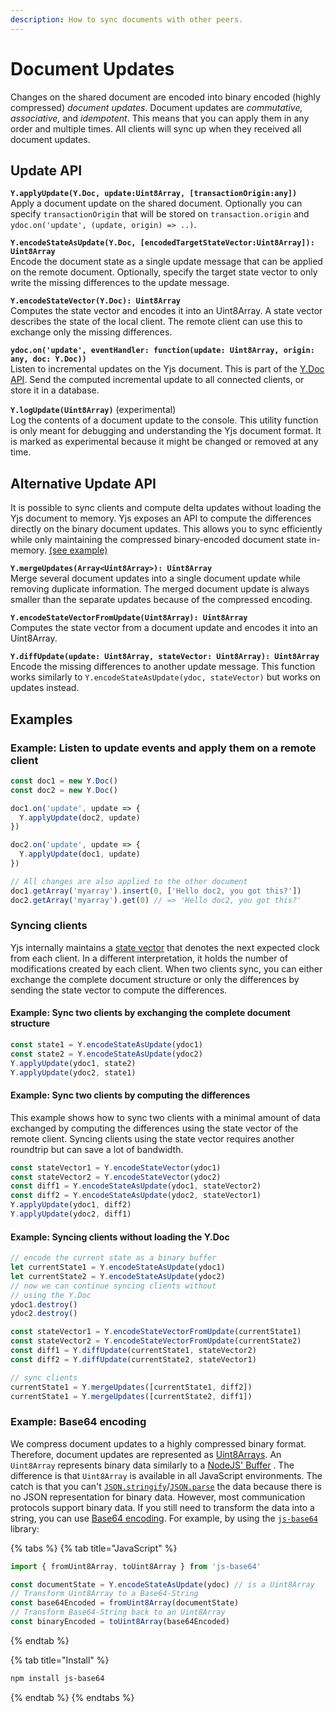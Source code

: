 ```yaml
---
description: How to sync documents with other peers.
---
```


# Document Updates

Changes on the shared document are encoded into binary encoded \(highly compressed\) _document updates_. Document updates are _commutative, associative,_ and _idempotent_. This means that you can apply them in any order and multiple times. All clients will sync up when they received all document updates.

## Update API

**`Y.applyUpdate(Y.Doc, update:Uint8Array, [transactionOrigin:any])`**   
    Apply a document update on the shared document. Optionally you can specify `transactionOrigin` that will be stored on `transaction.origin` and `ydoc.on('update', (update, origin) => ..)`.

**`Y.encodeStateAsUpdate(Y.Doc, [encodedTargetStateVector:Uint8Array]): Uint8Array`**   
    Encode the document state as a single update message that can be applied on the remote document. Optionally, specify the target state vector to only write the missing differences to the update message.

**`Y.encodeStateVector(Y.Doc): Uint8Array`**   
    Computes the state vector and encodes it into an Uint8Array. A state vector describes the state of the local client. The remote client can use this to exchange only the missing differences.

**`ydoc.on('update', eventHandler: function(update: Uint8Array, origin: any, doc: Y.Doc))`**   
    Listen to incremental updates on the Yjs document. This is part of the [Y.Doc API](y.doc.md#event-handler).  Send the computed incremental update to all connected clients, or store it in a database.

**`Y.logUpdate(Uint8Array)`** \(experimental\)  
    Log the contents of a document update to the console. This utility function is only meant for debugging and understanding the Yjs document format. It is marked as experimental because it might be changed or removed at any time.

## Alternative Update API

It is possible to sync clients and compute delta updates without loading the Yjs document to memory. Yjs exposes an API to compute the differences directly on the binary document updates. This allows you to sync efficiently while only maintaining the compressed binary-encoded document state in-memory.  [\(see example\)](document-updates.md#example-syncing-clients-without-loading-the-y-doc)

**`Y.mergeUpdates(Array<Uint8Array>): Uint8Array`**   
    Merge several document updates into a single document update while removing duplicate information. The merged document update is always smaller than the separate updates because of the compressed encoding.

**`Y.encodeStateVectorFromUpdate(Uint8Array): Uint8Array`**   
    Computes the state vector from a document update and encodes it into an Uint8Array.

**`Y.diffUpdate(update: Uint8Array, stateVector: Uint8Array): Uint8Array`**   
    Encode the missing differences to another update message. This function works similarly to `Y.encodeStateAsUpdate(ydoc, stateVector)` but works on updates instead.

## Examples

### **Example: Listen to update events and apply them on a remote client**

```javascript
const doc1 = new Y.Doc()
const doc2 = new Y.Doc()

doc1.on('update', update => {
  Y.applyUpdate(doc2, update)
})

doc2.on('update', update => {
  Y.applyUpdate(doc1, update)
})

// All changes are also applied to the other document
doc1.getArray('myarray').insert(0, ['Hello doc2, you got this?'])
doc2.getArray('myarray').get(0) // => 'Hello doc2, you got this?'
```

### Syncing clients

Yjs internally maintains a [state vector](https://github.com/yjs/yjs#State-Vector) that denotes the next expected clock from each client. In a different interpretation, it holds the number of modifications created by each client. When two clients sync, you can either exchange the complete document structure or only the differences by sending the state vector to compute the differences.

#### **Example: Sync two clients by exchanging the complete document structure**

```javascript
const state1 = Y.encodeStateAsUpdate(ydoc1)
const state2 = Y.encodeStateAsUpdate(ydoc2)
Y.applyUpdate(ydoc1, state2)
Y.applyUpdate(ydoc2, state1)
```

#### **Example: Sync two clients by computing the differences**

This example shows how to sync two clients with a minimal amount of data exchanged by computing the differences using the state vector of the remote client. Syncing clients using the state vector requires another roundtrip but can save a lot of bandwidth.

```javascript
const stateVector1 = Y.encodeStateVector(ydoc1)
const stateVector2 = Y.encodeStateVector(ydoc2)
const diff1 = Y.encodeStateAsUpdate(ydoc1, stateVector2)
const diff2 = Y.encodeStateAsUpdate(ydoc2, stateVector1)
Y.applyUpdate(ydoc1, diff2)
Y.applyUpdate(ydoc2, diff1)
```

#### Example: Syncing clients without loading the Y.Doc

```javascript
// encode the current state as a binary buffer
let currentState1 = Y.encodeStateAsUpdate(ydoc1)
let currentState2 = Y.encodeStateAsUpdate(ydoc2)
// now we can continue syncing clients without
// using the Y.Doc
ydoc1.destroy()
ydoc2.destroy()

const stateVector1 = Y.encodeStateVectorFromUpdate(currentState1)
const stateVector2 = Y.encodeStateVectorFromUpdate(currentState2)
const diff1 = Y.diffUpdate(currentState1, stateVector2)
const diff2 = Y.diffUpdate(currentState2, stateVector1)

// sync clients
currentState1 = Y.mergeUpdates([currentState1, diff2])
currentState1 = Y.mergeUpdates([currentState2, diff1])
```

### Example: Base64 encoding

We compress document updates to a highly compressed binary format. Therefore, document updates are represented as [Uint8Arrays](https://developer.mozilla.org/en-US/docs/Web/JavaScript/Reference/Global_Objects/Uint8Array). An `Uint8Array` represents binary data similarly to a [NodeJS' Buffer](https://nodejs.org/api/buffer.html) . The difference is that `Uint8Array` is available in all JavaScript environments. The catch is that you can't [`JSON.stringify`](https://developer.mozilla.org/en-US/docs/Web/JavaScript/Reference/Global_Objects/JSON/stringify)/[`JSON.parse`](https://developer.mozilla.org/en-US/docs/Web/JavaScript/Reference/Global_Objects/JSON/parse) the data because there is no JSON representation for binary data.  However, most communication protocols support binary data. If you still need to transform the data into a string, you can use [Base64 encoding](https://en.wikipedia.org/wiki/Base64). For example, by using the [`js-base64`](https://www.npmjs.com/package/js-base64) library:

{% tabs %}
{% tab title="JavaScript" %}
```javascript
import { fromUint8Array, toUint8Array } from 'js-base64'

const documentState = Y.encodeStateAsUpdate(ydoc) // is a Uint8Array
// Transform Uint8Array to a Base64-String
const base64Encoded = fromUint8Array(documentState)
// Transform Base64-String back to an Uint8Array
const binaryEncoded = toUint8Array(base64Encoded)
```
{% endtab %}

{% tab title="Install" %}
```bash
npm install js-base64
```
{% endtab %}
{% endtabs %}



